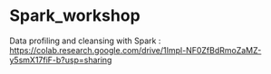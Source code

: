 # Spark_workshop
Data profiling and cleansing with Spark : 
https://colab.research.google.com/drive/1Impl-NF0ZfBdRmoZaMZ-y5smX17fiF-b?usp=sharing
